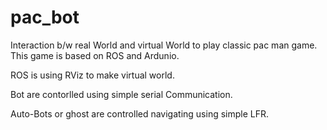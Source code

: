# pac_bot
Interaction b/w real World and virtual World to play classic pac man game. This game is based on ROS and Ardunio.

ROS is using RViz to make virtual world.

Bot are contorlled using simple serial Communication.

Auto-Bots or ghost are controlled navigating using simple LFR.



